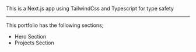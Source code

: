 This is a Next.js app using TailwindCss and Typescript for type safety

---
This portfolio has the following sections;

- Hero Section
- Projects Section
